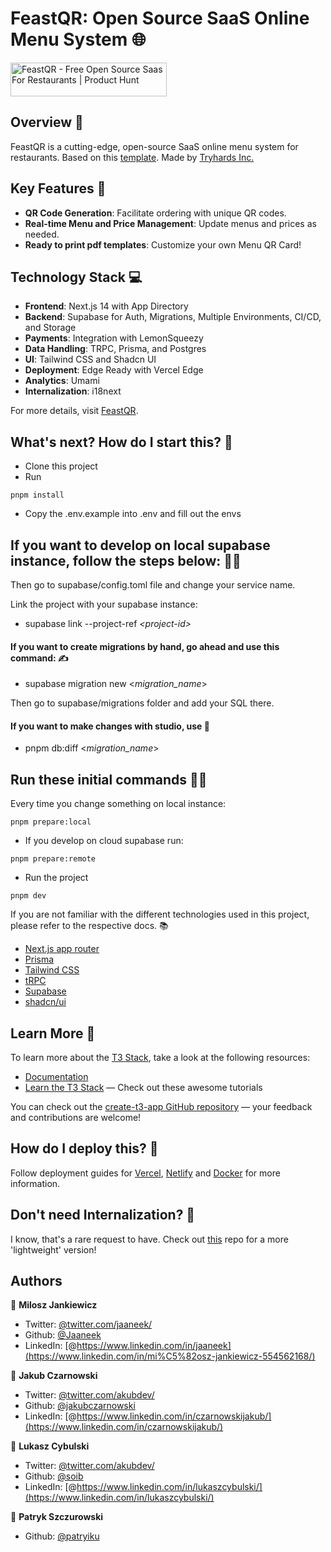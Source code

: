 # FeastQR: Open Source SaaS Online Menu System 🌐

<a href="https://www.producthunt.com/posts/feastqr?utm_source=badge-featured&utm_medium=badge&utm_souce=badge-feastqr" target="_blank"><img src="https://api.producthunt.com/widgets/embed-image/v1/featured.svg?post_id=425852&theme=light" alt="FeastQR - Free Open Source Saas For Restaurants | Product Hunt" style="width: 250px; height: 54px;" width="250" height="54" /></a>

## Overview 📖

FeastQR is a cutting-edge, open-source SaaS online menu system for restaurants. Based on this [template](https://github.com/jakubczarnowski/t3-starter-supabase-i18n/blob/main/README.md?plain=1). Made by [Tryhards Inc.](https://tryhards.space/)

## Key Features 🔑

- **QR Code Generation**: Facilitate ordering with unique QR codes.
- **Real-time Menu and Price Management**: Update menus and prices as needed.
- **Ready to print pdf templates**: Customize your own Menu QR Card!

## Technology Stack 💻

- **Frontend**: Next.js 14 with App Directory
- **Backend**: Supabase for Auth, Migrations, Multiple Environments, CI/CD, and Storage
- **Payments**: Integration with LemonSqueezy
- **Data Handling**: TRPC, Prisma, and Postgres
- **UI**: Tailwind CSS and Shadcn UI
- **Deployment**: Edge Ready with Vercel Edge
- **Analytics**: Umami
- **Internalization**: i18next

For more details, visit [FeastQR](https://feastqr.com).

## What's next? How do I start this? 🚀

- Clone this project
- Run

```
pnpm install
```

- Copy the .env.example into .env and fill out the envs

## If you want to develop on local supabase instance, follow the steps below: 👨‍💻

Then go to supabase/config.toml file and change your service name.

Link the project with your supabase instance:

- supabase link --project-ref *<*project-id*>*

#### If you want to create migrations by hand, go ahead and use this command: ✍️

- supabase migration new <_migration_name_>

Then go to supabase/migrations folder and add your SQL there.

#### If you want to make changes with studio, use 🎨

- pnpm db:diff <_migration_name_>

## Run these initial commands 🧑‍💻

Every time you change something on local instance:

```
pnpm prepare:local
```

- If you develop on cloud supabase run:

```
pnpm prepare:remote
```

- Run the project

```
pnpm dev
```

If you are not familiar with the different technologies used in this project, please refer to the respective docs. 📚

- [Next.js app router](https://nextjs.org/docs)
- [Prisma](https://prisma.io)
- [Tailwind CSS](https://tailwindcss.com)
- [tRPC](https://trpc.io)
- [Supabase](https://supabase.com/docs)
- [shadcn/ui](https://ui.shadcn.com/)

## Learn More 🧐

To learn more about the [T3 Stack](https://create.t3.gg/), take a look at the following resources:

- [Documentation](https://create.t3.gg/)
- [Learn the T3 Stack](https://create.t3.gg/en/faq#what-learning-resources-are-currently-available) — Check out these awesome tutorials

You can check out the [create-t3-app GitHub repository](https://github.com/t3-oss/create-t3-app) — your feedback and contributions are welcome!

## How do I deploy this? 🚢

Follow deployment guides for [Vercel](https://create.t3.gg/en/deployment/vercel), [Netlify](https://create.t3.gg/en/deployment/netlify) and [Docker](https://create.t3.gg/en/deployment/docker) for more information.

## Don't need Internalization? 🤔

I know, that's a rare request to have. Check out [this](https://github.com/Jaaneek/t3-supabase-app-router) repo for a more 'lightweight' version!

## Authors

👤 **Milosz Jankiewicz**

- Twitter: [@twitter.com/jaaneek/](https://twitter.com/jaaneek)
- Github: [@Jaaneek](https://github.com/Jaaneek)
- LinkedIn: [@https://www.linkedin.com/in/jaaneek](https://www.linkedin.com/in/mi%C5%82osz-jankiewicz-554562168/)

👤 **Jakub Czarnowski**

- Twitter: [@twitter.com/akubdev/](https://twitter.com/charnowsky)
- Github: [@jakubczarnowski](https://github.com/jakubczarnowski)
- LinkedIn: [@https://www.linkedin.com/in/czarnowskijakub/](https://www.linkedin.com/in/czarnowskijakub/)

👤 **Lukasz Cybulski**

- Twitter: [@twitter.com/akubdev/](https://twitter.com/_soib)
- Github: [@soib](https://github.com/soib)
- LinkedIn: [@https://www.linkedin.com/in/lukaszcybulski/](https://www.linkedin.com/in/lukaszcybulski/)

👤 **Patryk Szczurowski**
- Github: [@patryiku](https://github.com/patryiku)
